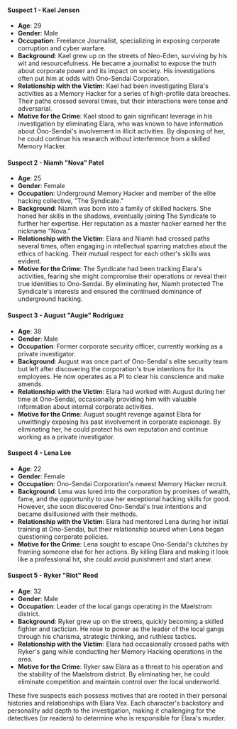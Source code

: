 #### Suspect 1 - **Kael Jensen**
- **Age**: 29
- **Gender**: Male
- **Occupation**: Freelance Journalist, specializing in exposing corporate corruption and cyber warfare.
- **Background**: Kael grew up on the streets of Neo-Eden, surviving by his wit and resourcefulness. He became a journalist to expose the truth about corporate power and its impact on society. His investigations often put him at odds with Ono-Sendai Corporation.
- **Relationship with the Victim**: Kael had been investigating Elara's activities as a Memory Hacker for a series of high-profile data breaches. Their paths crossed several times, but their interactions were tense and adversarial.
- **Motive for the Crime**: Kael stood to gain significant leverage in his investigation by eliminating Elara, who was known to have information about Ono-Sendai's involvement in illicit activities. By disposing of her, he could continue his research without interference from a skilled Memory Hacker.

#### Suspect 2 - **Niamh "Nova" Patel**
- **Age**: 25
- **Gender**: Female
- **Occupation**: Underground Memory Hacker and member of the elite hacking collective, "The Syndicate."
- **Background**: Niamh was born into a family of skilled hackers. She honed her skills in the shadows, eventually joining The Syndicate to further her expertise. Her reputation as a master hacker earned her the nickname "Nova."
- **Relationship with the Victim**: Elara and Niamh had crossed paths several times, often engaging in intellectual sparring matches about the ethics of hacking. Their mutual respect for each other's skills was evident.
- **Motive for the Crime**: The Syndicate had been tracking Elara's activities, fearing she might compromise their operations or reveal their true identities to Ono-Sendai. By eliminating her, Niamh protected The Syndicate's interests and ensured the continued dominance of underground hacking.

#### Suspect 3 - **August "Augie" Rodriguez**
- **Age**: 38
- **Gender**: Male
- **Occupation**: Former corporate security officer, currently working as a private investigator.
- **Background**: August was once part of Ono-Sendai's elite security team but left after discovering the corporation's true intentions for its employees. He now operates as a PI to clear his conscience and make amends.
- **Relationship with the Victim**: Elara had worked with August during her time at Ono-Sendai, occasionally providing him with valuable information about internal corporate activities.
- **Motive for the Crime**: August sought revenge against Elara for unwittingly exposing his past involvement in corporate espionage. By eliminating her, he could protect his own reputation and continue working as a private investigator.

#### Suspect 4 - **Lena Lee**
- **Age**: 22
- **Gender**: Female
- **Occupation**: Ono-Sendai Corporation's newest Memory Hacker recruit.
- **Background**: Lena was lured into the corporation by promises of wealth, fame, and the opportunity to use her exceptional hacking skills for good. However, she soon discovered Ono-Sendai's true intentions and became disillusioned with their methods.
- **Relationship with the Victim**: Elara had mentored Lena during her initial training at Ono-Sendai, but their relationship soured when Lena began questioning corporate policies.
- **Motive for the Crime**: Lena sought to escape Ono-Sendai's clutches by framing someone else for her actions. By killing Elara and making it look like a professional hit, she could avoid punishment and start anew.

#### Suspect 5 - **Ryker "Riot" Reed**
- **Age**: 32
- **Gender**: Male
- **Occupation**: Leader of the local gangs operating in the Maelstrom district.
- **Background**: Ryker grew up on the streets, quickly becoming a skilled fighter and tactician. He rose to power as the leader of the local gangs through his charisma, strategic thinking, and ruthless tactics.
- **Relationship with the Victim**: Elara had occasionally crossed paths with Ryker's gang while conducting her Memory Hacking operations in the area.
- **Motive for the Crime**: Ryker saw Elara as a threat to his operation and the stability of the Maelstrom district. By eliminating her, he could eliminate competition and maintain control over the local underworld.

These five suspects each possess motives that are rooted in their personal histories and relationships with Elara Vex. Each character's backstory and personality add depth to the investigation, making it challenging for the detectives (or readers) to determine who is responsible for Elara's murder.